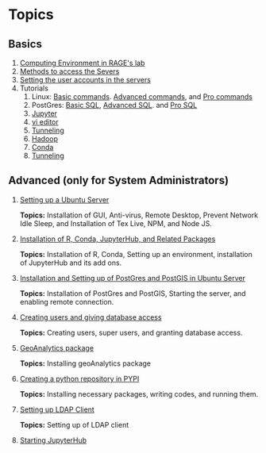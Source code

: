 # Topics

## Basics
1. [Computing Environment in RAGE's lab](compute.html)
2. [Methods to access the Severs](access.html)
3. [Setting the user accounts in the servers](settingUserAccounts.html)
4. Tutorials
   1. Linux: [Basic commands](linuxCommands.html). [Advanced commands](linuxAdvCommands.html), and [Pro commands](linuxProCommands.html)
   2. PostGres: [Basic SQL](postGresCommands.html), [Advanced SQL](postGresAdvCommands.html). and [Pro SQL](postGresProCommands.html)
   3. [Jupyter](jupyterLabCommands.html)
   4. [vi editor](viCommands.html)
   5. [Tunneling](sshAdvCommands.html)
   6. [Hadoop](hadoop.html)
   7. [Conda](condaCommands.html)
   8. [Tunneling](sshAdvCommands.html)

## Advanced (only for System Administrators)

1. [Setting up a Ubuntu Server](ubuntu.html)

    __Topics:__ Installation of GUI, Anti-virus, Remote Desktop, Prevent Network Idle Sleep, and Installation of Tex Live, NPM, and Node JS.
    
2. [Installation of R, Conda, JupyterHub, and Related Packages](jupyterHub.html)

    __Topics:__ Installation of R, Conda, Setting up an environment, installation of JupyterHub and its add ons. 

3. [Installation and Setting up of PostGres and PostGIS in Ubuntu Server](postGres.html)

    __Topics:__ Installation of PostGres and PostGIS, Starting the server, and enabling remote connection. 

4. [Creating users and giving database access](users.html)

    __Topics:__ Creating users, super users, and granting database access.
5. [GeoAnalytics package](geoAnalytics.html)

    __Topics:__ Installing geoAnalytics package

6. [Creating a python repository in PYPI](pypi.html)

    __Topics:__ Installing necessary packages, writing codes, and running them.
7. [Setting up LDAP Client](ldap.html)

    __Topics:__ Setting up of LDAP client 
8. [Starting JupyterHub](startJupyterHub.html)
